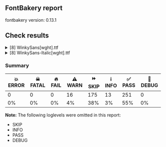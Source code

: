 ## FontBakery report

fontbakery version: 0.13.1







## Check results



<details><summary>[8] WinkySans[wght].ttf</summary>
<div>
<details>
    <summary>⚠️ <b>WARN</b> Detect any interpolation issues in the font. <a href="https://fontbakery.readthedocs.io/en/stable/fontbakery/checks/universal.html#interpolation-issues">interpolation_issues</a></summary>
    <div>







* ⚠️ **WARN** <p>Interpolation issues were found in the font:</p>
<pre><code>- Contour 0 point 71 in glyph 'k' has a kink between location wght=300 and location wght=900

- Contour 0 point 20 in glyph 'six' has a kink between location wght=300 and location wght=900

- Contour 0 point 20 in glyph 'a.salt' has a kink between location wght=300 and location wght=900

- Contour 0 point 19 in glyph 'H' has a kink between location wght=300 and location wght=900

- Contour 1 point 18 in glyph 'ampersand' has a kink between location wght=300 and location wght=900

- Contour 0 point 67 in glyph 'three' has a kink between location wght=300 and location wght=900

- Contour 0 point 26 in glyph 'numbersign' has a kink between location wght=300 and location wght=900

- Contour 1 point 26 in glyph 'eth' has a kink between location wght=300 and location wght=900

- Contour 0 point 61 in glyph 'g.salt' has a kink between location wght=300 and location wght=900

- Contour 1 point 19 in glyph 'Hbar' has a kink between location wght=300 and location wght=900
</code></pre>
 [code: interpolation-issues]



</div>
</details>

<details>
    <summary>⚠️ <b>WARN</b> Ensure variable fonts include an avar table. <a href="https://fontbakery.readthedocs.io/en/stable/fontbakery/checks/universal.html#mandatory-avar-table">mandatory_avar_table</a></summary>
    <div>







* ⚠️ **WARN** <p>This variable font does not have an avar table. Most variable fonts should include an avar table to correctly define axes progression rates.</p>
 [code: missing-avar]



</div>
</details>

<details>
    <summary>⚠️ <b>WARN</b> Check there are no overlapping path segments <a href="https://fontbakery.readthedocs.io/en/stable/fontbakery/checks/universal.html#overlapping-path-segments">overlapping_path_segments</a></summary>
    <div>







* ⚠️ **WARN** <p>The following glyphs have overlapping path segments:</p>
<pre><code>* oe (U+0153): L&lt;&lt;360.0,225.0&gt;--&lt;360.0,250.0&gt;&gt; has the same coordinates as a previous segment.

* germandbls (U+00DF): L&lt;&lt;375.0,525.0&gt;--&lt;475.0,525.0&gt;&gt; has the same coordinates as a previous segment.
</code></pre>
 [code: overlapping-path-segments]



</div>
</details>

<details>
    <summary>⚠️ <b>WARN</b> Validate size, and resolution of article images, and ensure article page has minimum length and includes visual assets. <a href="https://fontbakery.readthedocs.io/en/stable/fontbakery/checks/googlefonts.html#googlefonts-article-images">googlefonts/article/images</a></summary>
    <div>







* ⚠️ **WARN** <p>Family metadata at fonts/variable does not have an article.</p>
 [code: lacks-article]



</div>
</details>

<details>
    <summary>⚠️ <b>WARN</b> Check for codepoints not covered by METADATA subsets. <a href="https://fontbakery.readthedocs.io/en/stable/fontbakery/checks/googlefonts.html#googlefonts-metadata-unreachable-subsetting">googlefonts/metadata/unreachable_subsetting</a></summary>
    <div>







* ⚠️ **WARN** <p>The following codepoints supported by the font are not covered by
any subsets defined in the font's metadata file, and will never
be served. You can solve this by either manually adding additional
subset declarations to METADATA.pb, or by editing the glyphset
definitions.</p>
<ul>
<li>U+02D8 BREVE: try adding one of: yi, canadian-aboriginal</li>
<li>U+02D9 DOT ABOVE: try adding one of: yi, canadian-aboriginal</li>
<li>U+02DB OGONEK: try adding one of: yi, canadian-aboriginal</li>
<li>U+0302 COMBINING CIRCUMFLEX ACCENT: try adding one of: math, cherokee, coptic, tifinagh</li>
<li>U+0306 COMBINING BREVE: try adding one of: old-permic, tifinagh</li>
<li>U+0307 COMBINING DOT ABOVE: try adding one of: old-permic, tai-le, hebrew, math, malayalam, tifinagh, todhri, syriac, duployan, coptic, canadian-aboriginal</li>
<li>U+030A COMBINING RING ABOVE: try adding one of: duployan, syriac</li>
<li>U+030B COMBINING DOUBLE ACUTE ACCENT: try adding one of: cherokee, osage</li>
<li>U+030C COMBINING CARON: try adding one of: cherokee, tai-le</li>
<li>U+0312 COMBINING TURNED COMMA ABOVE: try adding math</li>
<li>U+0326 COMBINING COMMA BELOW: try adding math</li>
<li>U+0327 COMBINING CEDILLA: try adding math</li>
<li>U+0328 COMBINING OGONEK: not included in any glyphset definition</li>
<li>U+0E3F THAI CURRENCY SYMBOL BAHT: try adding thai</li>
<li>U+1EBC LATIN CAPITAL LETTER E WITH TILDE: try adding vietnamese</li>
<li>U+1EBD LATIN SMALL LETTER E WITH TILDE: try adding vietnamese</li>
<li>U+2000 EN QUAD: try adding symbols2</li>
<li>U+2001 EM QUAD: try adding symbols2</li>
<li>U+2003 EM SPACE: try adding nushu</li>
<li>U+2004 THREE-PER-EM SPACE: try adding symbols2</li>
<li>U+2005 FOUR-PER-EM SPACE: try adding symbols2</li>
<li>U+2006 SIX-PER-EM SPACE: try adding symbols2</li>
<li>U+2007 FIGURE SPACE: try adding symbols2</li>
<li>U+2008 PUNCTUATION SPACE: try adding symbols2</li>
<li>U+200A HAIR SPACE: try adding symbols2</li>
<li>U+200C ZERO WIDTH NON-JOINER: try adding one of: bhaiksuki, modi, brahmi, nko, sharada, sundanese, tai-le, tagbanwa, khmer, rejang, malayalam, yi, khudawadi, meetei-mayek, limbu, manichaean, saurashtra, siddham, telugu, duployan, tagalog, sinhala, gujarati, javanese, batak, dogra, buhid, kannada, hebrew, kayah-li, masaram-gondi, newa, cham, mahajani, myanmar, psalter-pahlavi, tibetan, tifinagh, hatran, syriac, warang-citi, tai-tham, oriya, bengali, grantha, devanagari, kaithi, pahawh-hmong, kharoshthi, tamil, thai, hanunoo, zanabazar-square, buginese, chakma, gurmukhi, tai-viet, balinese, gunjala-gondi, syloti-nagri, arabic, new-tai-lue, lepcha, sogdian, lao, tirhuta, takri, thaana, khojki, mandaic, hanifi-rohingya, mongolian, phags-pa, avestan</li>
<li>U+200D ZERO WIDTH JOINER: try adding one of: bhaiksuki, modi, brahmi, nko, sharada, sundanese, tai-le, tagbanwa, khmer, rejang, malayalam, yi, khudawadi, meetei-mayek, limbu, manichaean, saurashtra, siddham, telugu, duployan, tagalog, sinhala, gujarati, javanese, batak, dogra, buhid, kannada, hebrew, kayah-li, masaram-gondi, newa, cham, mahajani, myanmar, psalter-pahlavi, tibetan, old-hungarian, tifinagh, syriac, warang-citi, tai-tham, oriya, bengali, grantha, devanagari, kaithi, pahawh-hmong, kharoshthi, tamil, thai, hanunoo, zanabazar-square, buginese, chakma, gurmukhi, tai-viet, balinese, gunjala-gondi, syloti-nagri, arabic, new-tai-lue, lepcha, sogdian, lao, tirhuta, takri, thaana, khojki, mandaic, hanifi-rohingya, mongolian, phags-pa, avestan</li>
<li>U+200E LEFT-TO-RIGHT MARK: try adding one of: nko, arabic, hebrew, thaana, phags-pa, syriac</li>
<li>U+200F RIGHT-TO-LEFT MARK: try adding one of: nko, hebrew, thaana, phags-pa, syriac</li>
<li>U+2021 DOUBLE DAGGER: try adding adlam</li>
<li>U+202F NARROW NO-BREAK SPACE: try adding one of: yi, mongolian, phags-pa</li>
<li>U+2030 PER MILLE SIGN: try adding adlam</li>
<li>U+205F MEDIUM MATHEMATICAL SPACE: try adding math</li>
<li>U+2248 ALMOST EQUAL TO: try adding math</li>
<li>U+2260 NOT EQUAL TO: try adding math</li>
<li>U+2264 LESS-THAN OR EQUAL TO: try adding math</li>
<li>U+2265 GREATER-THAN OR EQUAL TO: try adding math</li>
<li>U+25CC DOTTED CIRCLE: try adding one of: sharada, brahmi, rejang, saurashtra, tagalog, mende-kikakui, gujarati, javanese, old-permic, cham, psalter-pahlavi, tai-tham, oriya, bengali, hanunoo, chakma, osage, caucasian-albanian, lepcha, sogdian, lao, mandaic, hanifi-rohingya, modi, tagbanwa, khmer, yi, siddham, duployan, batak, buhid, masaram-gondi, miao, kaithi, armenian, zanabazar-square, tai-viet, music, takri, mongolian, marchen, bhaiksuki, nko, sundanese, tai-le, malayalam, ahom, manichaean, symbols, elbasan, telugu, dogra, newa, wancho, warang-citi, mahajani, adlam, soyombo, coptic, grantha, devanagari, kharoshthi, tamil, buginese, bassa-vah, balinese, syloti-nagri, khojki, khudawadi, meetei-mayek, limbu, sinhala, canadian-aboriginal, kannada, tibetan, hebrew, kayah-li, tifinagh, myanmar, pahawh-hmong, thai, gurmukhi, gunjala-gondi, new-tai-lue, math, tirhuta, thaana, phags-pa, syriac</li>
<li>U+3000 IDEOGRAPHIC SPACE: try adding one of: chinese-hongkong, yi, japanese, chinese-simplified, nushu, phags-pa, chinese-traditional</li>
</ul>
<p>Or you can add the above codepoints to one of the subsets supported by the font: <code>latin</code>, <code>latin-ext</code></p>
 [code: unreachable-subsetting]



</div>
</details>

<details>
    <summary>⚠️ <b>WARN</b> Shapes languages in all GF glyphsets. <a href="https://fontbakery.readthedocs.io/en/stable/fontbakery/checks/googlefonts.html#googlefonts-glyphsets-shape-languages">googlefonts/glyphsets/shape_languages</a></summary>
    <div>







* ⚠️ **WARN** <p>GF_Phonetics_SinoExt glyphset:</p>
<table>
<thead>
<tr>
<th align="left">WARN messages</th>
<th align="left">Languages</th>
</tr>
</thead>
<tbody>
<tr>
<td align="left">Some auxiliary glyphs were missing: Ŀ, ŀ</td>
<td align="left">ca_Latn (Catalan)</td>
</tr>
<tr>
<td align="left">Some auxiliary glyphs were missing: ſ</td>
<td align="left">de_Latn (German) and fr_Latn (French)</td>
</tr>
<tr>
<td align="left">Some auxiliary glyphs were missing: Ŋ, ŋ, Ŧ, ŧ, Ʒ, Ǥ, ǥ, Ǯ, ǯ, ʒ</td>
<td align="left">fi_Latn (Finnish)</td>
</tr>
<tr>
<td align="left">Some auxiliary glyphs were missing: Ŋ, ŋ, Ŧ, ŧ</td>
<td align="left">nb_Latn (Norwegian Bokmål)</td>
</tr>
</tbody>
</table>
 [code: warning-language-shaping]



</div>
</details>

<details>
    <summary>⚠️ <b>WARN</b> Ensure soft_dotted characters lose their dot when combined with marks that replace the dot. <a href="https://fontbakery.readthedocs.io/en/stable/fontbakery/checks/universal.html#soft-dotted">soft_dotted</a></summary>
    <div>







* ⚠️ **WARN** <p>The dot of soft dotted characters used in orthographies <em>must</em> disappear in the following strings: i̊ i̋ į̀ į́ į̂ į̃ į̄ į̌</p>
<p>The dot of soft dotted characters <em>should</em> disappear in other cases, for example: ĭ i̇ ǐ i̒ ĭ̦ i̦̇ i̦̊ i̦̋ ǐ̦ i̦̒ ĭ̧ i̧̇ i̧̊ i̧̋ ǐ̧ i̧̒ į̆ į̇ į̈ į̊</p>
<p>Your font fully covers the following languages that require the soft-dotted feature: Lithuanian (Latn, 2,357,094 speakers), Dutch (Latn, 31,709,104 speakers).</p>
<p>Your font does <em>not</em> cover the following languages that require the soft-dotted feature: Nzakara (Latn, 50,000 speakers), Southern Tutchone (Latn, 65 speakers), Nateni (Latn, 100,000 speakers), Ukrainian (Cyrl, 29,273,587 speakers), Koonzime (Latn, 40,000 speakers), Dan (Latn, 1,099,244 speakers), Igbo (Latn, 27,823,640 speakers), Northern Tutchone (Latn, 85 speakers), Keliko (Latn, 63,000 speakers), Mundani (Latn, 34,000 speakers), Heiltsuk (Latn, 300 speakers), Ijo, Southeast (Latn, 2,471,000 speakers), Abua (Latn, 25,000 speakers), Ejagham (Latn, 120,000 speakers), Western Krahn (Latn, 97,800 speakers), Ekpeye (Latn, 226,000 speakers), Southern Kisi (Latn, 360,000 speakers), Han (Latn, 6 speakers), Fur (Latn, 1,230,163 speakers), Lugbara (Latn, 2,200,000 speakers), Avokaya (Latn, 100,000 speakers), Teke-Ebo (Latn, 260,000 speakers), Mango (Latn, 77,000 speakers), Bete-Bendi (Latn, 100,000 speakers), Longto (Latn, 5,000 speakers), Yala (Latn, 200,000 speakers), Cicipu (Latn, 44,000 speakers), Gulay (Latn, 250,478 speakers), Basaa (Latn, 332,940 speakers), Belarusian (Cyrl, 10,064,517 speakers), Navajo (Latn, 166,319 speakers), Dii (Latn, 71,000 speakers), Aghem (Latn, 38,843 speakers), Ikwere (Latn, 717,000 speakers), Kom (Latn, 360,685 speakers), Kaska (Latn, 125 speakers), Ngbaka (Latn, 1,020,000 speakers), South Central Banda (Latn, 244,000 speakers), Makaa (Latn, 221,000 speakers), Kpelle, Guinea (Latn, 622,000 speakers), Ebira (Latn, 2,200,000 speakers), Ma’di (Latn, 584,000 speakers), Sar (Latn, 500,000 speakers), Zapotec (Latn, 490,000 speakers), Vute (Latn, 21,000 speakers), Bafut (Latn, 158,146 speakers), Mfumte (Latn, 79,000 speakers).</p>
 [code: soft-dotted]



</div>
</details>

<details>
    <summary>⚠️ <b>WARN</b> Ensure fonts have ScriptLangTags declared on the 'meta' table. <a href="https://fontbakery.readthedocs.io/en/stable/fontbakery/checks/googlefonts.html#googlefonts-meta-script-lang-tags">googlefonts/meta/script_lang_tags</a></summary>
    <div>







* ⚠️ **WARN** <p>This font file does not have a 'meta' table.</p>
 [code: lacks-meta-table]



</div>
</details>
</div>
</details>

<details><summary>[8] WinkySans-Italic[wght].ttf</summary>
<div>
<details>
    <summary>⚠️ <b>WARN</b> Detect any interpolation issues in the font. <a href="https://fontbakery.readthedocs.io/en/stable/fontbakery/checks/universal.html#interpolation-issues">interpolation_issues</a></summary>
    <div>







* ⚠️ **WARN** <p>Interpolation issues were found in the font:</p>
<pre><code>- Contour 0 point 44 in glyph 'eight' has a kink between location wght=300 and location wght=900

- Contour 0 point 20 in glyph 'six' has a kink between location wght=300 and location wght=900

- Contour 0 point 12 in glyph 'H' has a kink between location wght=300 and location wght=900

- Contour 0 point 21 in glyph 'H' has a kink between location wght=300 and location wght=900

- Contour 0 point 67 in glyph 'three' has a kink between location wght=300 and location wght=900

- Contour 0 point 29 in glyph 'B.salt' has a kink between location wght=300 and location wght=900

- Contour 0 point 26 in glyph 'numbersign' has a kink between location wght=300 and location wght=900

- Contour 0 point 63 in glyph 'g.salt' has a kink between location wght=300 and location wght=900

- Contour 0 point 84 in glyph 'g.salt' has a kink between location wght=300 and location wght=900
</code></pre>
 [code: interpolation-issues]



</div>
</details>

<details>
    <summary>⚠️ <b>WARN</b> Ensure variable fonts include an avar table. <a href="https://fontbakery.readthedocs.io/en/stable/fontbakery/checks/universal.html#mandatory-avar-table">mandatory_avar_table</a></summary>
    <div>







* ⚠️ **WARN** <p>This variable font does not have an avar table. Most variable fonts should include an avar table to correctly define axes progression rates.</p>
 [code: missing-avar]



</div>
</details>

<details>
    <summary>⚠️ <b>WARN</b> Check there are no overlapping path segments <a href="https://fontbakery.readthedocs.io/en/stable/fontbakery/checks/universal.html#overlapping-path-segments">overlapping_path_segments</a></summary>
    <div>







* ⚠️ **WARN** <p>The following glyphs have overlapping path segments:</p>
<pre><code>* oe (U+0153): L&lt;&lt;356.0,225.0&gt;--&lt;360.0,250.0&gt;&gt; has the same coordinates as a previous segment.

* germandbls (U+00DF): L&lt;&lt;419.0,525.0&gt;--&lt;519.0,525.0&gt;&gt; has the same coordinates as a previous segment.
</code></pre>
 [code: overlapping-path-segments]



</div>
</details>

<details>
    <summary>⚠️ <b>WARN</b> Validate size, and resolution of article images, and ensure article page has minimum length and includes visual assets. <a href="https://fontbakery.readthedocs.io/en/stable/fontbakery/checks/googlefonts.html#googlefonts-article-images">googlefonts/article/images</a></summary>
    <div>







* ⚠️ **WARN** <p>Family metadata at fonts/variable does not have an article.</p>
 [code: lacks-article]



</div>
</details>

<details>
    <summary>⚠️ <b>WARN</b> Check for codepoints not covered by METADATA subsets. <a href="https://fontbakery.readthedocs.io/en/stable/fontbakery/checks/googlefonts.html#googlefonts-metadata-unreachable-subsetting">googlefonts/metadata/unreachable_subsetting</a></summary>
    <div>







* ⚠️ **WARN** <p>The following codepoints supported by the font are not covered by
any subsets defined in the font's metadata file, and will never
be served. You can solve this by either manually adding additional
subset declarations to METADATA.pb, or by editing the glyphset
definitions.</p>
<ul>
<li>U+02D8 BREVE: try adding one of: yi, canadian-aboriginal</li>
<li>U+02D9 DOT ABOVE: try adding one of: yi, canadian-aboriginal</li>
<li>U+02DB OGONEK: try adding one of: yi, canadian-aboriginal</li>
<li>U+0302 COMBINING CIRCUMFLEX ACCENT: try adding one of: math, cherokee, coptic, tifinagh</li>
<li>U+0306 COMBINING BREVE: try adding one of: old-permic, tifinagh</li>
<li>U+0307 COMBINING DOT ABOVE: try adding one of: old-permic, tai-le, hebrew, math, malayalam, tifinagh, todhri, syriac, duployan, coptic, canadian-aboriginal</li>
<li>U+030A COMBINING RING ABOVE: try adding one of: duployan, syriac</li>
<li>U+030B COMBINING DOUBLE ACUTE ACCENT: try adding one of: cherokee, osage</li>
<li>U+030C COMBINING CARON: try adding one of: cherokee, tai-le</li>
<li>U+0312 COMBINING TURNED COMMA ABOVE: try adding math</li>
<li>U+0326 COMBINING COMMA BELOW: try adding math</li>
<li>U+0327 COMBINING CEDILLA: try adding math</li>
<li>U+0328 COMBINING OGONEK: not included in any glyphset definition</li>
<li>U+0E3F THAI CURRENCY SYMBOL BAHT: try adding thai</li>
<li>U+1EBC LATIN CAPITAL LETTER E WITH TILDE: try adding vietnamese</li>
<li>U+1EBD LATIN SMALL LETTER E WITH TILDE: try adding vietnamese</li>
<li>U+2000 EN QUAD: try adding symbols2</li>
<li>U+2001 EM QUAD: try adding symbols2</li>
<li>U+2003 EM SPACE: try adding nushu</li>
<li>U+2004 THREE-PER-EM SPACE: try adding symbols2</li>
<li>U+2005 FOUR-PER-EM SPACE: try adding symbols2</li>
<li>U+2006 SIX-PER-EM SPACE: try adding symbols2</li>
<li>U+2007 FIGURE SPACE: try adding symbols2</li>
<li>U+2008 PUNCTUATION SPACE: try adding symbols2</li>
<li>U+200A HAIR SPACE: try adding symbols2</li>
<li>U+200C ZERO WIDTH NON-JOINER: try adding one of: bhaiksuki, modi, brahmi, nko, sharada, sundanese, tai-le, tagbanwa, khmer, rejang, malayalam, yi, khudawadi, meetei-mayek, limbu, manichaean, saurashtra, siddham, telugu, duployan, tagalog, sinhala, gujarati, javanese, batak, dogra, buhid, kannada, hebrew, kayah-li, masaram-gondi, newa, cham, mahajani, myanmar, psalter-pahlavi, tibetan, tifinagh, hatran, syriac, warang-citi, tai-tham, oriya, bengali, grantha, devanagari, kaithi, pahawh-hmong, kharoshthi, tamil, thai, hanunoo, zanabazar-square, buginese, chakma, gurmukhi, tai-viet, balinese, gunjala-gondi, syloti-nagri, arabic, new-tai-lue, lepcha, sogdian, lao, tirhuta, takri, thaana, khojki, mandaic, hanifi-rohingya, mongolian, phags-pa, avestan</li>
<li>U+200D ZERO WIDTH JOINER: try adding one of: bhaiksuki, modi, brahmi, nko, sharada, sundanese, tai-le, tagbanwa, khmer, rejang, malayalam, yi, khudawadi, meetei-mayek, limbu, manichaean, saurashtra, siddham, telugu, duployan, tagalog, sinhala, gujarati, javanese, batak, dogra, buhid, kannada, hebrew, kayah-li, masaram-gondi, newa, cham, mahajani, myanmar, psalter-pahlavi, tibetan, old-hungarian, tifinagh, syriac, warang-citi, tai-tham, oriya, bengali, grantha, devanagari, kaithi, pahawh-hmong, kharoshthi, tamil, thai, hanunoo, zanabazar-square, buginese, chakma, gurmukhi, tai-viet, balinese, gunjala-gondi, syloti-nagri, arabic, new-tai-lue, lepcha, sogdian, lao, tirhuta, takri, thaana, khojki, mandaic, hanifi-rohingya, mongolian, phags-pa, avestan</li>
<li>U+200E LEFT-TO-RIGHT MARK: try adding one of: nko, arabic, hebrew, thaana, phags-pa, syriac</li>
<li>U+200F RIGHT-TO-LEFT MARK: try adding one of: nko, hebrew, thaana, phags-pa, syriac</li>
<li>U+2021 DOUBLE DAGGER: try adding adlam</li>
<li>U+202F NARROW NO-BREAK SPACE: try adding one of: yi, mongolian, phags-pa</li>
<li>U+2030 PER MILLE SIGN: try adding adlam</li>
<li>U+205F MEDIUM MATHEMATICAL SPACE: try adding math</li>
<li>U+2248 ALMOST EQUAL TO: try adding math</li>
<li>U+2260 NOT EQUAL TO: try adding math</li>
<li>U+2264 LESS-THAN OR EQUAL TO: try adding math</li>
<li>U+2265 GREATER-THAN OR EQUAL TO: try adding math</li>
<li>U+25CC DOTTED CIRCLE: try adding one of: sharada, brahmi, rejang, saurashtra, tagalog, mende-kikakui, gujarati, javanese, old-permic, cham, psalter-pahlavi, tai-tham, oriya, bengali, hanunoo, chakma, osage, caucasian-albanian, lepcha, sogdian, lao, mandaic, hanifi-rohingya, modi, tagbanwa, khmer, yi, siddham, duployan, batak, buhid, masaram-gondi, miao, kaithi, armenian, zanabazar-square, tai-viet, music, takri, mongolian, marchen, bhaiksuki, nko, sundanese, tai-le, malayalam, ahom, manichaean, symbols, elbasan, telugu, dogra, newa, wancho, warang-citi, mahajani, adlam, soyombo, coptic, grantha, devanagari, kharoshthi, tamil, buginese, bassa-vah, balinese, syloti-nagri, khojki, khudawadi, meetei-mayek, limbu, sinhala, canadian-aboriginal, kannada, tibetan, hebrew, kayah-li, tifinagh, myanmar, pahawh-hmong, thai, gurmukhi, gunjala-gondi, new-tai-lue, math, tirhuta, thaana, phags-pa, syriac</li>
<li>U+3000 IDEOGRAPHIC SPACE: try adding one of: chinese-hongkong, yi, japanese, chinese-simplified, nushu, phags-pa, chinese-traditional</li>
</ul>
<p>Or you can add the above codepoints to one of the subsets supported by the font: <code>latin</code>, <code>latin-ext</code></p>
 [code: unreachable-subsetting]



</div>
</details>

<details>
    <summary>⚠️ <b>WARN</b> Shapes languages in all GF glyphsets. <a href="https://fontbakery.readthedocs.io/en/stable/fontbakery/checks/googlefonts.html#googlefonts-glyphsets-shape-languages">googlefonts/glyphsets/shape_languages</a></summary>
    <div>







* ⚠️ **WARN** <p>GF_Phonetics_SinoExt glyphset:</p>
<table>
<thead>
<tr>
<th align="left">WARN messages</th>
<th align="left">Languages</th>
</tr>
</thead>
<tbody>
<tr>
<td align="left">Some auxiliary glyphs were missing: Ŀ, ŀ</td>
<td align="left">ca_Latn (Catalan)</td>
</tr>
<tr>
<td align="left">Some auxiliary glyphs were missing: ſ</td>
<td align="left">de_Latn (German) and fr_Latn (French)</td>
</tr>
<tr>
<td align="left">Some auxiliary glyphs were missing: Ŋ, ŋ, Ŧ, ŧ, Ʒ, Ǥ, ǥ, Ǯ, ǯ, ʒ</td>
<td align="left">fi_Latn (Finnish)</td>
</tr>
<tr>
<td align="left">Some auxiliary glyphs were missing: Ŋ, ŋ, Ŧ, ŧ</td>
<td align="left">nb_Latn (Norwegian Bokmål)</td>
</tr>
</tbody>
</table>
 [code: warning-language-shaping]



</div>
</details>

<details>
    <summary>⚠️ <b>WARN</b> Ensure soft_dotted characters lose their dot when combined with marks that replace the dot. <a href="https://fontbakery.readthedocs.io/en/stable/fontbakery/checks/universal.html#soft-dotted">soft_dotted</a></summary>
    <div>







* ⚠️ **WARN** <p>The dot of soft dotted characters used in orthographies <em>must</em> disappear in the following strings: i̊ i̋ į̀ į́ į̂ į̃ į̄ į̌</p>
<p>The dot of soft dotted characters <em>should</em> disappear in other cases, for example: ĭ i̇ ǐ i̒ ĭ̦ i̦̇ i̦̊ i̦̋ ǐ̦ i̦̒ ĭ̧ i̧̇ i̧̊ i̧̋ ǐ̧ i̧̒ į̆ į̇ į̈ į̊</p>
<p>Your font fully covers the following languages that require the soft-dotted feature: Lithuanian (Latn, 2,357,094 speakers), Dutch (Latn, 31,709,104 speakers).</p>
<p>Your font does <em>not</em> cover the following languages that require the soft-dotted feature: Nzakara (Latn, 50,000 speakers), Southern Tutchone (Latn, 65 speakers), Nateni (Latn, 100,000 speakers), Ukrainian (Cyrl, 29,273,587 speakers), Koonzime (Latn, 40,000 speakers), Dan (Latn, 1,099,244 speakers), Igbo (Latn, 27,823,640 speakers), Northern Tutchone (Latn, 85 speakers), Keliko (Latn, 63,000 speakers), Mundani (Latn, 34,000 speakers), Heiltsuk (Latn, 300 speakers), Ijo, Southeast (Latn, 2,471,000 speakers), Abua (Latn, 25,000 speakers), Ejagham (Latn, 120,000 speakers), Western Krahn (Latn, 97,800 speakers), Ekpeye (Latn, 226,000 speakers), Southern Kisi (Latn, 360,000 speakers), Han (Latn, 6 speakers), Fur (Latn, 1,230,163 speakers), Lugbara (Latn, 2,200,000 speakers), Avokaya (Latn, 100,000 speakers), Teke-Ebo (Latn, 260,000 speakers), Mango (Latn, 77,000 speakers), Bete-Bendi (Latn, 100,000 speakers), Longto (Latn, 5,000 speakers), Yala (Latn, 200,000 speakers), Cicipu (Latn, 44,000 speakers), Gulay (Latn, 250,478 speakers), Basaa (Latn, 332,940 speakers), Belarusian (Cyrl, 10,064,517 speakers), Navajo (Latn, 166,319 speakers), Dii (Latn, 71,000 speakers), Aghem (Latn, 38,843 speakers), Ikwere (Latn, 717,000 speakers), Kom (Latn, 360,685 speakers), Kaska (Latn, 125 speakers), Ngbaka (Latn, 1,020,000 speakers), South Central Banda (Latn, 244,000 speakers), Makaa (Latn, 221,000 speakers), Kpelle, Guinea (Latn, 622,000 speakers), Ebira (Latn, 2,200,000 speakers), Ma’di (Latn, 584,000 speakers), Sar (Latn, 500,000 speakers), Zapotec (Latn, 490,000 speakers), Vute (Latn, 21,000 speakers), Bafut (Latn, 158,146 speakers), Mfumte (Latn, 79,000 speakers).</p>
 [code: soft-dotted]



</div>
</details>

<details>
    <summary>⚠️ <b>WARN</b> Ensure fonts have ScriptLangTags declared on the 'meta' table. <a href="https://fontbakery.readthedocs.io/en/stable/fontbakery/checks/googlefonts.html#googlefonts-meta-script-lang-tags">googlefonts/meta/script_lang_tags</a></summary>
    <div>







* ⚠️ **WARN** <p>This font file does not have a 'meta' table.</p>
 [code: lacks-meta-table]



</div>
</details>
</div>
</details>




### Summary

| 💥 ERROR | ☠ FATAL | 🔥 FAIL | ⚠️ WARN | ⏩ SKIP | ℹ️ INFO | ✅ PASS | 🔎 DEBUG | 
| ---|---|---|---|---|---|---|---|
| 0 | 0 | 0 | 16 | 175 | 13 | 251 | 0 | 
| 0% | 0% | 0% | 4% | 38% | 3% | 55% | 0% | 



**Note:** The following loglevels were omitted in this report:


* SKIP
* INFO
* PASS
* DEBUG
